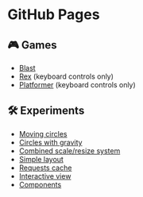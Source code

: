 # GitHub Pages

## 🎮 Games

* [Blast](https://pavelnarzyaev.github.io/github-pages/blast/ "Open game")
* [Rex](https://pavelnarzyaev.github.io/github-pages/rex/ "Open game") (keyboard controls only)
* [Platformer](https://pavelnarzyaev.github.io/github-pages/platformer/ "Open game") (keyboard controls only)

## 🛠️ Experiments

* [Moving circles](https://pavelnarzyaev.github.io/github-pages/pixi-starter-test-1/ "Open demo")
* [Circles with gravity](https://pavelnarzyaev.github.io/github-pages/pixi-starter-test-2/ "Open demo")
* [Combined scale/resize system](https://pavelnarzyaev.github.io/github-pages/pixi-starter-test-3/ "Open demo")
* [Simple layout](https://pavelnarzyaev.github.io/github-pages/pixi-starter-test-4/ "Open demo")
* [Requests cache](https://pavelnarzyaev.github.io/github-pages/pixi-starter-test-5/ "Open demo")
* [Interactive view](https://pavelnarzyaev.github.io/github-pages/pixi-starter-test-6/ "Open demo")
* [Components](https://pavelnarzyaev.github.io/github-pages/pixi-starter-test-7/ "Open demo")
